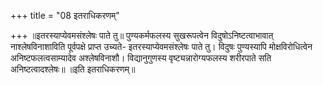 +++
title = "08 इतराधिकरणम्"

+++
॥इतरस्याप्येवमसंश्लेषः पाते तु॥ पुण्यकर्मफलस्य सुखरूपत्वेन विदुषोऽनिष्टत्वाभावात् नाश्लेषविनाशाविति पूर्वपक्षे प्राप्त उच्यते- इतरस्याप्येवमसंश्लेषः पाते तु। विदुषः पुण्यस्यापि मोक्षविरोधित्वेन अनिष्टफलत्वसाम्यादेव अश्लेषविनाशौ। विद्यानुगुणस्य वृष्ट्यन्नारोग्यफलस्य शरीरपाते सति अनिष्टत्वादश्लेषः॥ ॥इति इतराधिकरणम्॥